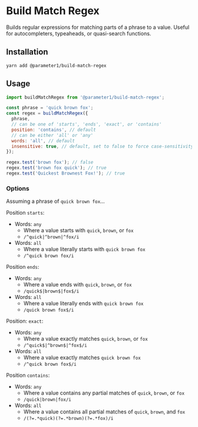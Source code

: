 # Build Match Regex
Builds regular expressions for matching parts of a phrase to a value. Useful for autocompleters, typeaheads, or quasi-search functions.

## Installation
```
yarn add @parameter1/build-match-regex
```

## Usage
```js
import buildMatchRegex from '@parameter1/build-match-regex';

const phrase = 'quick brown fox';
const regex = buildMatchRegex({
  phrase,
  // can be one of 'starts', 'ends', 'exact', or 'contains'
  position: 'contains', // default
  // can be either 'all' or 'any'
  words: 'all', // default
  insensitive: true, // default, set to false to force case-sensitivity
});

regex.test('brown fox'); // false
regex.test('brown fox quick'); // true
regex.test('Quickest Brownest Fox!'); // true
```

### Options

Assuming a phrase of `quick brown fox`...

Position `starts`:
 - Words: `any`
   - Where a value starts with `quick`, `brown`, or `fox`
   - `/^quick|^brown|^fox/i`
 - Words: `all`
   - Where a value literally starts with `quick brown fox`
   - `/^quick brown fox/i`

Position `ends`:
 - Words: `any`
   - Where a value ends with `quick`, `brown`, or `fox`
   - `/quick$|brown$|fox$/i`
 - Words: `all`
   - Where a value literally ends with `quick brown fox`
   - `/quick brown fox$/i`

Position: `exact`:
 - Words: `any`
   - Where a value exactly matches `quick`, `brown`, or `fox`
   - `/^quick$|^brown$|^fox$/i`
 - Words: `all`
   - Where a value exactly matches `quick brown fox`
   - `/^quick brown fox$/i`

Position `contains`:
 - Words: `any`
   - Where a value contains any partial matches of `quick`, `brown`, or `fox`
   - `/quick|brown|fox/i`
 - Words: `all`
   - Where a value contains all partial matches of `quick`, `brown`, and `fox`
   - `/(?=.*quick)(?=.*brown)(?=.*fox)/i`
